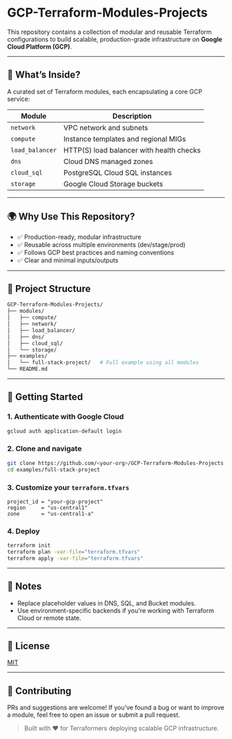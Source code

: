 # GCP-Terraform-Modules-Projects

This repository contains a collection of modular and reusable Terraform configurations to build scalable, production-grade infrastructure on **Google Cloud Platform (GCP)**.

---

## 📌 What’s Inside?

A curated set of Terraform modules, each encapsulating a core GCP service:

| Module          | Description                                       |
|-----------------|---------------------------------------------------|
| `network`       | VPC network and subnets                          |
| `compute`       | Instance templates and regional MIGs             |
| `load_balancer` | HTTP(S) load balancer with health checks        |
| `dns`           | Cloud DNS managed zones                          |
| `cloud_sql`     | PostgreSQL Cloud SQL instances                   |
| `storage`       | Google Cloud Storage buckets                     |

---

## 🌍 Why Use This Repository?

- ✅ Production-ready, modular infrastructure
- ✅ Reusable across multiple environments (dev/stage/prod)
- ✅ Follows GCP best practices and naming conventions
- ✅ Clear and minimal inputs/outputs

---

## 🧱 Project Structure

```bash
GCP-Terraform-Modules-Projects/
├── modules/
│   ├── compute/
│   ├── network/
│   ├── load_balancer/
│   ├── dns/
│   ├── cloud_sql/
│   └── storage/
├── examples/
│   └── full-stack-project/   # Full example using all modules
└── README.md
```

---

## 🚀 Getting Started

### 1. Authenticate with Google Cloud
```bash
gcloud auth application-default login
```

### 2. Clone and navigate
```bash
git clone https://github.com/<your-org>/GCP-Terraform-Modules-Projects.git
cd examples/full-stack-project
```

### 3. Customize your `terraform.tfvars`
```hcl
project_id = "your-gcp-project"
region     = "us-central1"
zone       = "us-central1-a"
```

### 4. Deploy
```bash
terraform init
terraform plan -var-file="terraform.tfvars"
terraform apply -var-file="terraform.tfvars"
```

---

## 📎 Notes
- Replace placeholder values in DNS, SQL, and Bucket modules.
- Use environment-specific backends if you're working with Terraform Cloud or remote state.

---

## 📜 License
[MIT](LICENSE)

---

## 🙋 Contributing
PRs and suggestions are welcome! If you’ve found a bug or want to improve a module, feel free to open an issue or submit a pull request.


> Built with ❤️ for Terraformers deploying scalable GCP infrastructure.
